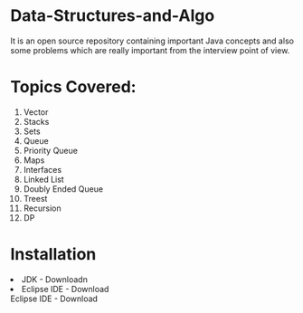 # Data-Structures-and-Algo
It is an open source repository containing important Java concepts and also some problems which are really important from the interview point of view.

# Topics Covered:
<ol>
<li>Vector</li>
<li>Stacks</li>
<li>Sets</li>
<li>Queue</li>
<li>Priority Queue</li>
<li>Maps</li>
<li>Interfaces</li>
<li>Linked List</li>
<li>Doubly Ended Queue</li>
<li>Treest</li>
<li>Recursion</li>
<li>DP</li>
</ol>

# Installation
<li>JDK - Downloadn</li>
<li>Eclipse IDE - Download</li>
Eclipse IDE - Download
